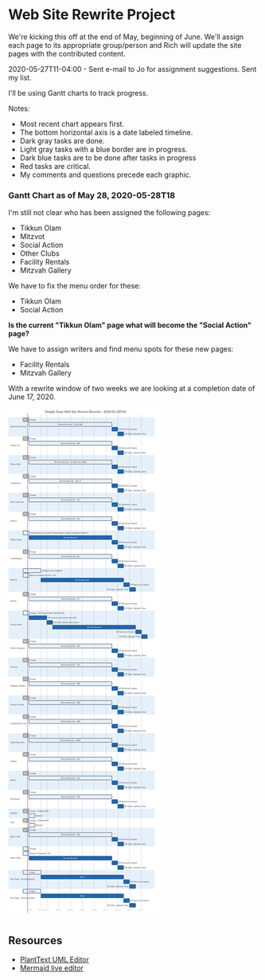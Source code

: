 # Web Site Rewrite Project

We're kicking this off at the end of May, beginning of June. We'll assign each page to its appropriate group/person and Rich will update the site pages with the contributed content.

2020-05-27T11-04:00 - Sent e-mail to Jo for assignment suggestions. Sent my list.

I'll be using Gantt charts to track progress.

Notes:

- Most recent chart appears first.
- The bottom horizontal axis is a date labeled timeline.
- Dark gray tasks are done.
- Light gray tasks with a blue border are in progress.
- Dark blue tasks are to be done after tasks in progress
- Red tasks are critical.
- My comments and questions precede each graphic.


### Gantt Chart as of May 28, 2020-05-28T18

I'm still not clear who has been assigned the following pages:
- Tikkun Olam
- Mitzvot
- Social Action
- Other Clubs
- Facility Rentals
- Mitzvah Gallery

We have to fix the menu order for these:
- Tikkun Olam
- Social Action

**Is the current "Tikkun Olam" page what will become the "Social Action" page?**

We have to assign writers and find menu spots for these new pages:
- Facility Rentals
- Mitzvah Gallery




With a rewrite window of two weeks we are looking at a completion date of June 17, 2020.

![](2020-05-28T18.svg)

## Resources

* [PlantText UML Editor](https://www.planttext.com/)
* [Mermaid live editor](https://mermaid-js.github.io/mermaid-live-editor/#/edit/eyJjb2RlIjoiZ2FudHRcbiAgICB0aXRsZSBBIEdhbnR0IERpYWdyYW1cbiAgICBkYXRlRm9ybWF0ICBZWVlZLU1NLUREXG4gICAgc2VjdGlvbiBTZWN0aW9uXG4gICAgQSB0YXNrICAgICAgICAgICA6YTEsIDIwMTQtMDEtMDEsIDMwZFxuICAgIEFub3RoZXIgdGFzayAgICAgOmFmdGVyIGExICAsIDIwZFxuICAgIHNlY3Rpb24gQW5vdGhlclxuICAgIFRhc2sgaW4gc2VjICAgICAgOjIwMTQtMDEtMTIgICwgMTJkXG4gICAgYW5vdGhlciB0YXNrICAgICAgOiAyNGQiLCJtZXJtYWlkIjp7InRoZW1lIjoiZGVmYXVsdCJ9fQ)